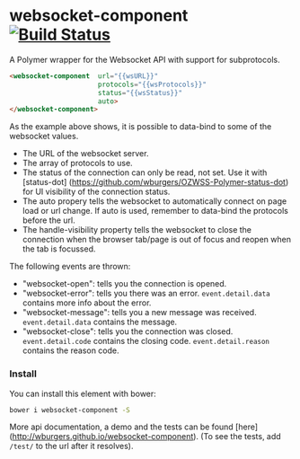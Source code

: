 # websocket-component [![Build Status](https://travis-ci.org/wburgers/websocket-component.svg?branch=master)](https://travis-ci.org/wburgers/websocket-component)

A Polymer wrapper for the Websocket API with support for subprotocols.

```html
<websocket-component  url="{{wsURL}}"
                      protocols="{{wsProtocols}}"
                      status="{{wsStatus}}"
                      auto>
</websocket-component>
```

As the example above shows, it is possible to data-bind to some of the websocket values.
- The URL of the websocket server.
- The array of protocols to use.
- The status of the connection can only be read, not set. Use it with [status-dot] (https://github.com/wburgers/OZWSS-Polymer-status-dot) for UI visibility of the connection status.
- The auto propery tells the websocket to automatically connect on page load or url change. If auto is used, remember to data-bind the protocols before the url.
- The handle-visibility property tells the websocket to close the connection when the browser tab/page is out of focus and reopen when the tab is focussed.

The following events are thrown:
- "websocket-open": tells you the connection is opened.
- "websocket-error": tells you there was an error. `event.detail.data` contains more info about the error.
- "websocket-message": tells you a new message was received. `event.detail.data` contains the message.
- "websocket-close": tells you the connection was closed. `event.detail.code` contains the closing code. `event.detail.reason` contains the reason code.

### Install
You can install this element with bower:
```bash
bower i websocket-component -S
```

More api documentation, a demo and the tests can be found [here] (http://wburgers.github.io/websocket-component).
(To see the tests, add `/test/` to the url after it resolves).
